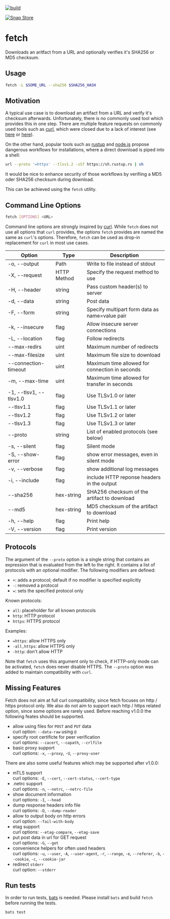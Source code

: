 [![build](https://github.com/falk-werner/fetch/actions/workflows/build.yaml/badge.svg)](https://github.com/falk-werner/fetch/actions/workflows/build.yaml)

[![Snap Store](https://raw.githubusercontent.com/snapcore/snap-store-badges/master/EN/[EN]-snap-store-white.png)](https://snapcraft.io/fetch)

# fetch

Downloads an aritfact from a URL and optionally verifies it's SHA256 or MD5 checksum.

## Usage

```bash
fetch -L $SOME_URL --sha256 $SHA256_HASH
```

## Motivation

A typical use case is to download an artifact from a URL and verify it's checksum afterwards.
Unfortunately, there is no commonly used tool which provides this in one step. There are
multiple feature requests on commonly used tools such as [curl](https://curl.se/), which 
were closed due to a lack of interest (see [here](https://github.com/curl/curl/issues/6836)
or [here](https://github.com/curl/curl/issues/1399)).

On the other hand, popular tools such as [rustup](https://rustup.rs/) and
[node.js](https://nodejs.org/en/download) propose dangerous workflows for installations,
where a direct download is piped into a shell:

```bash
url --proto '=https' --tlsv1.2 -sSf https://sh.rustup.rs | sh
```

It would be nice to enhance security of those workflows by verifiing a MD5 oder SHA256
checksum during download.

This can be achieved using the `fetch` utility.

## Command Line Options

```bash
fetch [OPTIONS] <URL>
```

Command line options are strongly inspired by [curl](https://curl.se/).
While `fetch` does not use all options that `curl` provides, the options `fetch` provides are
named the same as `curl`'s options. Therefore, `fetch` can be used as drop-in replacement for
`curl` in most use cases.

| Option | Type | Description |
| ------ | ---- | ----------- |
| -o, --output | Path | Write to file instead of stdout |
| -X, --request | HTTP Method | Specify the request method to use |
| -H, --header | string | Pass custom header(s) to server |
| -d, --data | string | Post data |
| -F, --form | string | Specify multipart form data as name=value pair |
| -k, --insecure | flag | Allow insecure server connections |
| -L, --location | flag | Follow redirects |
| --max-redirs | uint | Maximum number of redirects |
| --max-filesize | uint | Maximum file size to download |
| --connection-timeout | uint | Maximum time allowed for connection in seconds |
| -m, --max-time | uint | Maximum time allowed for transfer in seconds |
| -1, --tlsv1, --tlsv1.0 | flag | Use TLSv1.0 or later |
| --tlsv1.1 | flag | Use TLSv1.1 or later |
| --tlsv1.2 | flag | Use TLSv1.2 or later |
| --tlsv1.3 | flag | Use TLSv1.3 or later |
| --proto   | string | List of enabled protocols (see below) |
| -s, --silent | flag | Silent mode |
| -S, --show-error | flag | show error messages, even in silent mode |
| -v, --verbose | flag | show additional log messages |
| -i, --include | flag | include HTTP reponse headers in the output |
| --sha256 | hex-string | SHA256 checksum of the artifact to download |
| --md5 | hex-string | MD5 checksum of the artifact to download |
| -h, --help | flag | Print help |
| -V, --version | flag | Print version |

## Protocols

The argument of the `--proto` option is a single string that contains
an expression that is evaluated from the left to the right. It contains
a list of protocols with an optional modifier. The following modifiers
are defined:

- `+`: adds a protocol; default if no modifier is specified explicitly
- `-`: removed a protocol
- `=`: sets the specified protocol only

Known protocols:

- `all`: placeholder for all known protocols
- `http`: HTTP protocol
- `https`: HTTPS protocol

Examples:

- `=https`: allow HTTPS only
- `-all,https`: allow HTTPS only
- `-http`: don't allow HTTP

Note that `fetch` uses this argument only to check, if HTTP-only mode
can be activated, `fetch` does never disable HTTPS. The `--proto`
option was added to maintain compatibility with `curl`.

## Missing Features

Fetch does not aim at full curl compatibility, since fetch focuses on
http / https protocol only. We also do not aim to support each http / https
related option, since some options are rarely used. Before reaching v1.0.0
the following feates should be supported.

- allow using files for `POST` and `PUT` data  
  curl option: `--data-raw` using `@`
- specify root certificte for peer verification  
  curl options: `--cacert`, `--capath`, `--crlfile`
- basic proxy support  
  curl options: `-x`, `--proxy`, `-U`, `--proxy-user`

There are also some useful features which may be supported after v1.0.0:

- mTLS support  
  curl options: `-E`, `--cert`, `--cert-status`, `--cert-type`
- .netrc support  
  curl options: `-n`, `--netrc`, `--netrc-file`
- show document information  
  curl options: `-I`, `--head`
- dump response headers info file  
  curl options: `-D`, `--dump-reader`
- allow to output body on http errors  
  curl option: `--fail-with-body`
- etag support  
  curl options: `--etag-compare`, `--etag-save`
- put post data in url for GET request  
  curl options: `-G`, `--get`
- convenience helpers for often used headers  
  curl options: `-u`, `--user`, `-A`, `--user-agent`, `-r`, `--range`, `-e`, `--referer`, `-b`, `--cookie`, `-c`, `--cookie-jar`
- redirect `stderr`  
  curl option: `--stderr`

## Run tests

In order to run tests, [bats](https://github.com/bats-core/bats-core) is needed.
Please install `bats` and build `fetch` before running the tests.

```bash
bats test
```

